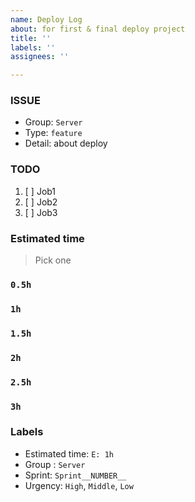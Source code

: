 ```yaml
---
name: Deploy Log
about: for first & final deploy project
title: ''
labels: ''
assignees: ''

---
```


### ISSUE
- Group: `Server`
- Type: `feature`
- Detail: about deploy

### TODO
1. [ ] Job1
2. [ ] Job2
3. [ ] Job3

### Estimated time
> Pick one
### `0.5h`
### `1h`
### `1.5h`
### `2h`
### `2.5h`
### `3h`

### Labels
- Estimated time: `E: 1h`
- Group : `Server`
- Sprint: `Sprint__NUMBER__`
- Urgency: `High`, `Middle`, `Low`
